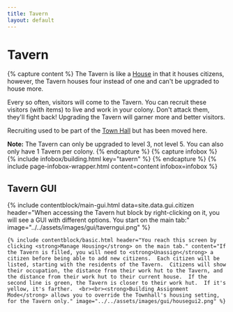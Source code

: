 ```yaml
---
title: Tavern
layout: default
---
```

# Tavern

{% capture content %}
The Tavern is like a [House](../../source/buildings/house) in that it houses citizens, however, the Tavern houses four instead of one and can't be upgraded to house more.

Every so often, visitors will come to the Tavern. You can recruit these visitors (with items) to live and work in your colony. Don't attack them, they'll fight back!
Upgrading the Tavern will garner more and better visitors.

Recruiting used to be part of the [Town Hall](../../source/buildings/townhall) but has been moved here.

**Note:** The Tavern can only be upgraded to level 3, not level 5. You can also only have 1 Tavern per colony.
{% endcapture %}
{% capture infobox %}
{% include infobox/building.html key="tavern" %}
{% endcapture %}
{% include page-infobox-wrapper.html content=content infobox=infobox %}

## Tavern GUI

<div class="row">
  <div class="col">
    {% include contentblock/main-gui.html data=site.data.gui.citizen header="When accessing the Tavern hut block by right-clicking on it, you will see a GUI with different options. You start on the main tab:" image="../../assets/images/gui/taverngui.png" %}

    {% include contentblock/basic.html header="You reach this screen by clicking <strong>Manage Housing</strong> on the main tab." content="If the Tavern is filled, you will need to <strong>Unassign</strong> a citizen before being able to add new citizens.  Each citizen will be listed, starting with the residents of the Tavern.  Citizens will show their occupation, the distance from their work hut to the Tavern, and the distance from their work hut to their current house.  If the second line is green, the Tavern is closer to their work hut.  If it's yellow, it's farther.  <br><br><strong>Building Assignment Mode</strong> allows you to override the Townhall's housing setting, for the Tavern only." image="../../assets/images/gui/housegui2.png" %}
  </div>
</div>
